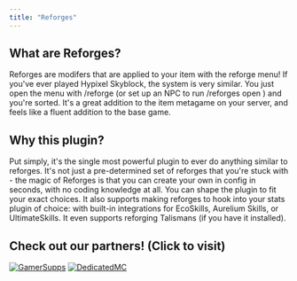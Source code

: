 ```yaml
---
title: "Reforges"
---
```


## What are Reforges?

Reforges are modifers that are applied to your item with the reforge menu! If you've ever played Hypixel Skyblock, the system is very similar. You just open the menu with /reforge (or set up an NPC to run /reforges open <player>) and you're sorted. It's a great addition to the item metagame on your server, and feels like a fluent addition to the base game.

## Why this plugin?

Put simply, it's the single most powerful plugin to ever do anything similar to reforges. It's not just a pre-determined set of reforges that you're stuck with - the magic of Reforges is that you can create your own in config in seconds, with no coding knowledge at all. You can shape the plugin to fit your exact choices. It also supports making reforges to hook into your stats plugin of choice: with built-in integrations for EcoSkills, Aurelium Skills, or UltimateSkills. It even supports reforging Talismans (if you have it installed).

## Check out our partners! (Click to visit)

[![GamerSupps](https://i.imgur.com/7mFhlQO.png)](http://gamersupps.gg/discount/Auxilor?afmc=Auxilor)
[![DedicatedMC](https://i.imgur.com/x9aeH38.png)](https://dedimc.promo/Auxilor)